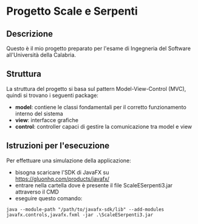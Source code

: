# Progetto Scale e Serpenti
## Descrizione
Questo è il mio progetto preparato per l'esame di Ingegneria del Software all'Università della Calabria.
## Struttura
La struttura del progetto si basa sul pattern Model-View-Control (MVC), quindi si trovano i seguenti package:  
- __model__: contiene le classi fondamentali per il corretto funzionamento interno del sistema
- __view__: interfacce grafiche
- __control__: controller capaci di gestire la comunicazione tra model e view
## Istruzioni per l'esecuzione 
Per effettuare una simulazione della applicazione:  
- bisogna scaricare l'SDK di JavaFX su https://gluonhq.com/products/javafx/
- entrare nella cartella dove è presente il file ScaleESerpenti3.jar attraverso il CMD
- eseguire questo comando:
```
java --module-path "/path/to/javafx-sdk/lib" --add-modules javafx.controls,javafx.fxml -jar .\ScaleESerpenti3.jar
```
